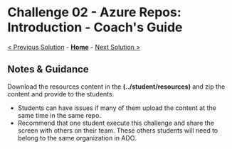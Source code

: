# Challenge 02 - Azure Repos: Introduction - Coach's Guide 

[< Previous Solution](./Solution-01.md) - **[Home](./README.md)** - [Next Solution >](./Solution-03.md)

## Notes & Guidance

Download the resources content  in the **(../student/resources)** and zip the content and provide to the students. 
 - Students can have issues if many of them upload the content at the same time in the same repo.
 - Recommend that one student execute this challenge and share the screen with others on their team. These others students will need to belong to the same organization in ADO.
